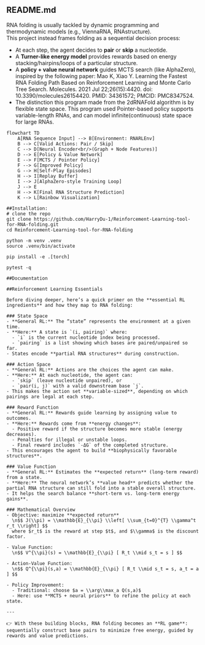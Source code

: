 ## README.md
RNA folding is usually tackled by dynamic programming and thermodynamic models (e.g., ViennaRNA, RNAstructure).  
This project instead frames folding as a sequential decision process:  

- At each step, the agent decides to **pair** or **skip** a nucleotide.  
- A **Turner-like energy model** provides rewards based on energy stacking/hairpins/loops of a particular structure.  
- A **policy + value neural network** guides MCTS search (like AlphaZero), inspired by the following paper: Mao K, Xiao Y. Learning the Fastest RNA Folding Path Based on Reinforcement Learning and Monte Carlo Tree Search. Molecules. 2021 Jul 22;26(15):4420. doi: 10.3390/molecules26154420. PMID: 34361572; PMCID: PMC8347524.
- The distinction this program made from the 2dRNAFold algorithm is by flexible state space. This program used Pointer-based policy supports variable-length RNAs, and can model infinite(continuous) state space for large RNAs. 

```mermaid
flowchart TD
    A[RNA Sequence Input] --> B[Environment: RNARLEnv]
    B --> C[Valid Actions: Pair / Skip]
    C --> D[Neural Encoder<br/>(Graph + Node Features)]
    D --> E[Policy & Value Network]
    E --> F[MCTS / Pointer Policy]
    F --> G[Improved Policy]
    G --> H[Self-Play Episodes]
    H --> I[Replay Buffer]
    I --> J[AlphaZero-style Training Loop]
    J --> E
    H --> K[Final RNA Structure Prediction]
    K --> L[Rainbow Visualization]

##Installation:
# clone the repo
git clone https://github.com/HarryDu-1/Reinforcement-Learning-tool-for-RNA-folding.git
cd Reinforcement-Learning-tool-for-RNA-folding

python -m venv .venv
source .venv/bin/activate

pip install -e .[torch]

pytest -q

##Documentation

##Reinforcement Learning Essentials  

Before diving deeper, here’s a quick primer on the **essential RL ingredients** and how they map to RNA folding:

### State Space
- **General RL:** The “state” represents the environment at a given time.  
- **Here:** A state is `(i, pairing)` where:
  - `i` is the current nucleotide index being processed.  
  - `pairing` is a list showing which bases are paired/unpaired so far.  
- States encode **partial RNA structures** during construction.

### Action Space
- **General RL:** Actions are the choices the agent can make.  
- **Here:** At each nucleotide, the agent can:
  - `skip` (leave nucleotide unpaired), or  
  - `pair(i, j)` with a valid downstream base `j`.  
- This makes the action set **variable-sized**, depending on which pairings are legal at each step.

### Reward Function
- **General RL:** Rewards guide learning by assigning value to outcomes.  
- **Here:** Rewards come from **energy changes**:
  - Positive reward if the structure becomes more stable (energy decreases).  
  - Penalties for illegal or unstable loops.  
  - Final reward includes `-ΔG` of the completed structure.  
- This encourages the agent to build **biophysically favorable structures**.

### Value Function
- **General RL:** Estimates the **expected return** (long-term reward) from a state.  
- **Here:** The neural network’s **value head** predicts whether the partial RNA structure can still fold into a stable overall structure.  
- It helps the search balance **short-term vs. long-term energy gains**.

### Mathematical Overview
- Objective: maximize **expected return**  
  \n$$ J(\\pi) = \\mathbb{E}_{\\pi} \\left[ \\sum_{t=0}^{T} \\gamma^t r_t \\right] $$  
  where $r_t$ is the reward at step $t$, and $\\gamma$ is the discount factor.  

- Value Function:  
  \n$$ V^{\\pi}(s) = \\mathbb{E}_{\\pi} [ R_t \\mid s_t = s ] $$  

- Action-Value Function:  
  \n$$ Q^{\\pi}(s,a) = \\mathbb{E}_{\\pi} [ R_t \\mid s_t = s, a_t = a ] $$  

- Policy Improvement:  
  - Traditional: choose $a = \\arg\\max_a Q(s,a)$  
  - Here: use **MCTS + neural priors** to refine the policy at each state.  

---

👉 With these building blocks, RNA folding becomes an **RL game**: sequentially construct base pairs to minimize free energy, guided by rewards and value predictions.
